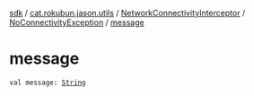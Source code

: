 [sdk](../../../index.md) / [cat.rokubun.jason.utils](../../index.md) / [NetworkConnectivityInterceptor](../index.md) / [NoConnectivityException](index.md) / [message](./message.md)

# message

`val message: `[`String`](https://kotlinlang.org/api/latest/jvm/stdlib/kotlin/-string/index.html)
